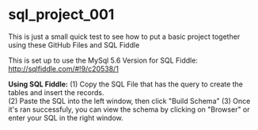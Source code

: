 # sql_project_001
This is just a small quick test to see how to put a basic project together using these GitHub Files and SQL Fiddle

This is set up to use the MySql 5.6 Version for SQL Fiddle: http://sqlfiddle.com/#!9/c20538/1

**Using SQL Fiddle:**
(1) Copy the SQL File that has the query to create the tables and insert the records.  
(2) Paste the SQL into the left window, then click "Build Schema" 
(3) Once it's ran successfuly, you can view the schema by clicking on "Browser" or enter your SQL in the right window.
